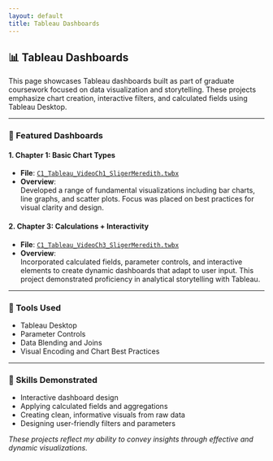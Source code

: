 ```yaml
---
layout: default
title: Tableau Dashboards
---
```


## 📊 Tableau Dashboards

This page showcases Tableau dashboards built as part of graduate coursework focused on data visualization and storytelling. These projects emphasize chart creation, interactive filters, and calculated fields using Tableau Desktop.

---

### 📁 Featured Dashboards

#### 1. Chapter 1: Basic Chart Types
- **File**: [`C1_Tableau_VideoCh1_SligerMeredith.twbx`](../../data/C1_Tableau_VideoCh1_SligerMeredith.twbx)  
- **Overview**:  
  Developed a range of fundamental visualizations including bar charts, line graphs, and scatter plots. Focus was placed on best practices for visual clarity and design.

#### 2. Chapter 3: Calculations + Interactivity
- **File**: [`C1_Tableau_VideoCh3_SligerMeredith.twbx`](../../data/C1_Tableau_VideoCh3_SligerMeredith.twbx)  
- **Overview**:  
  Incorporated calculated fields, parameter controls, and interactive elements to create dynamic dashboards that adapt to user input. This project demonstrated proficiency in analytical storytelling with Tableau.

---

### 🔧 Tools Used
- Tableau Desktop  
- Parameter Controls  
- Data Blending and Joins  
- Visual Encoding and Chart Best Practices  

---

### 🧠 Skills Demonstrated
- Interactive dashboard design  
- Applying calculated fields and aggregations  
- Creating clean, informative visuals from raw data  
- Designing user-friendly filters and parameters  

_These projects reflect my ability to convey insights through effective and dynamic visualizations._

